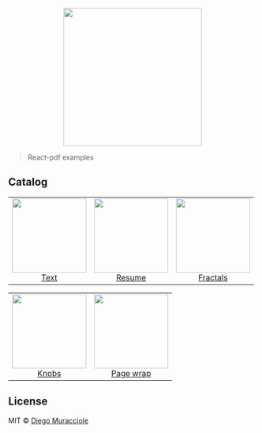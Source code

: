 <p align="center">
  <img src="https://user-images.githubusercontent.com/5600341/27505816-c8bc37aa-587f-11e7-9a86-08a2d081a8b9.png" height="280px">
</p>

> React-pdf examples

## Catalog

<table>
	<tbody>
		<tr>
			<td align="center" valign="top">
				<a href="https://github.com/nutshelllabs/react-pdf/tree/master/packages/examples/src/text/">
					<img width="150" height="150" src="https://github.com/nutshelllabs/react-pdf/blob/master/packages/examples/src/text/thumb.png?raw=true">
				</a>
				<br>
				<a href="https://github.com/nutshelllabs/react-pdf/tree/master/packages/examples/src/text/">Text</a>
			</td>
			<td align="center" valign="top">
				<a href="https://github.com/nutshelllabs/react-pdf/tree/master/packages/examples/src/resume/">
					<img width="150" height="150" src="https://github.com/nutshelllabs/react-pdf/blob/master/packages/examples/src/resume/thumb.png?raw=true">
				</a>
				<br>
				<a href="https://github.com/nutshelllabs/react-pdf/tree/master/packages/examples/src/resume/">Resume</a>
			</td>
			<td align="center" valign="top">
				<a href="https://github.com/nutshelllabs/react-pdf/tree/master/packages/examples/src/fractals/">
					<img width="150" height="150" src="https://github.com/nutshelllabs/react-pdf/blob/master/packages/examples/src/fractals/thumb.png?raw=true">
				</a>
				<br>
				<a href="https://github.com/nutshelllabs/react-pdf/tree/master/packages/examples/src/fractals/">Fractals</a>
			</td>
		</tr>
	</tbody>
</table>
<table>
	<tbody>
		<tr>
			<td align="center" valign="top">
				<a href="https://github.com/nutshelllabs/react-pdf/tree/master/packages/examples/src/knobs/">
					<img width="150" height="150" src="https://github.com/nutshelllabs/react-pdf/blob/master/packages/examples/src/knobs/thumb.png?raw=true">
				</a>
				<br>
				<a href="https://github.com/nutshelllabs/react-pdf/tree/master/packages/examples/src/knobs/">Knobs</a>
			</td>
			<td align="center" valign="top">
				<a href="https://github.com/nutshelllabs/react-pdf/tree/master/packages/examples/src/pageWrap/">
					<img width="150" height="150" src="https://github.com/nutshelllabs/react-pdf/blob/master/packages/examples/src/pageWrap/thumb.png?raw=true">
				</a>
				<br>
				<a href="https://github.com/nutshelllabs/react-pdf/tree/master/packages/examples/src/pageWrap/">Page wrap</a>
			</td>
		</tr>
	</tbody>
</table>

## License

MIT © [Diego Muracciole](http://github.com/diegomura)

